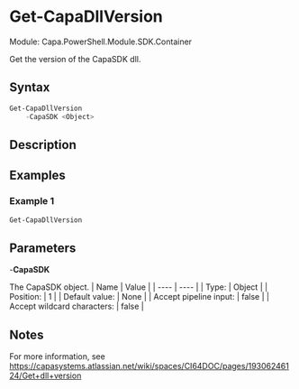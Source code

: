 # Get-CapaDllVersion
Module: Capa.PowerShell.Module.SDK.Container

Get the version of the CapaSDK dll.

## Syntax

```powershell
Get-CapaDllVersion
	-CapaSDK <Object>
```

## Description



## Examples

### Example 1
```powershell
Get-CapaDllVersion
```
    

## Parameters

-**CapaSDK**

The CapaSDK object.
| Name | Value |
| ---- | ---- |
| Type: | Object |
| Position: | 1 | 
| Default value: | None | 
| Accept pipeline input: | false | 
| Accept wildcard characters: | false | 


## Notes

For more information, see https://capasystems.atlassian.net/wiki/spaces/CI64DOC/pages/19306246124/Get+dll+version
